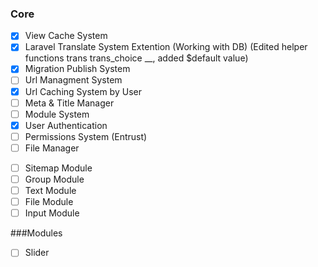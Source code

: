 ### Core
*[x] View Cache System
*[x] Laravel Translate System Extention (Working with DB) (Edited helper functions trans trans_choice __, added $default value)
*[x] Migration Publish System
*[ ] Url Managment System
*[x] Url Caching System by User 
*[ ] Meta & Title Manager
*[ ] Module System
*[x] User Authentication
*[ ] Permissions System (Entrust)
*[ ] File Manager
-[ ] Sitemap Module
-[ ] Group Module
-[ ] Text Module
-[ ] File Module
-[ ] Input Module

###Modules
*[ ] Slider

